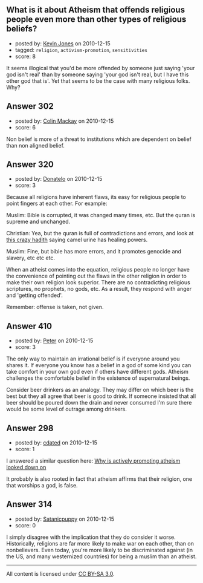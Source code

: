 ## What is it about Atheism that offends religious people even more than other types of religious beliefs?

- posted by: [Kevin Jones](https://stackexchange.com/users/-1/186-kevin-jones) on 2010-12-15
- tagged: `religion`, `activism-promotion`, `sensitivities`
- score: 8

It seems illogical that you'd be more offended by someone just saying 'your god isn't real' than by someone saying 'your god isn't real, but I have this other god that is'.  Yet that seems to be the case with many religious folks.  Why?  


## Answer 302

- posted by: [Colin Mackay](https://stackexchange.com/users/-1/30-colin-mackay) on 2010-12-15
- score: 6

Non belief is more of a threat to institutions which are dependent on belief than non aligned belief.


## Answer 320

- posted by: [Donatelo](https://stackexchange.com/users/-1/196-donatelo) on 2010-12-15
- score: 3

<p>Because all religions have inherent flaws, its easy for religious people to point fingers at each other. For example: </p>

<p>Muslim: Bible is corrupted, it was changed many times, etc. But the quran is supreme and unchanged. </p>

<p>Christian: Yea, but the quran is full of contradictions and errors, and look at <a href="http://www.answering-christianity.com/urine.htm" rel="nofollow">this crazy hadith</a> saying camel urine has healing powers.</p>

<p>Muslim: Fine, but bible has more errors, and it promotes genocide and slavery, etc etc etc.</p>

<p>When an atheist comes into the equation, religious people no longer have the convenience of pointing out the flaws in the other religion in order to make their own religion look superior. There are no contradicting religious scriptures, no prophets, no gods, etc. As a result, they respond with anger and 'getting offended'.</p>

<p>Remember: offense is taken, not given.</p>



## Answer 410

- posted by: [Peter](https://stackexchange.com/users/-1/168-peter) on 2010-12-15
- score: 3

The only way to maintain an irrational belief is if everyone around you shares it. If everyone you know has a belief in a god of some kind you can take comfort in your own god even if others have different gods. Atheism challenges the comfortable belief in the existence of supernatural beings.

Consider beer drinkers as an analogy. They may differ on which beer is the best but they all agree that beer is good to drink. If someone insisted that all beer should be poured down the drain and never consumed I'm sure there would be some level of outrage among drinkers. 


## Answer 298

- posted by: [cdated](https://stackexchange.com/users/-1/74-cdated) on 2010-12-15
- score: 1

<p>I answered a similar question here: <a href="http://atheism.stackexchange.com/questions/12/why-is-actively-promoting-atheism-looked-down/44#44">Why is actively promoting atheism looked down on</a></p>

<p>It probably is also rooted in fact that atheism affirms that their religion, one that worships a god, is false.</p>



## Answer 314

- posted by: [Satanicpuppy](https://stackexchange.com/users/-1/169-satanicpuppy) on 2010-12-15
- score: 0

I simply disagree with the implication that they do consider it worse. Historically, religions are far more likely to make war on each other, than on nonbelievers.  Even today, you're more likely to be discriminated against (in the US, and many westernized countries) for being a muslim than an atheist.



---

All content is licensed under [CC BY-SA 3.0](https://creativecommons.org/licenses/by-sa/3.0/).
